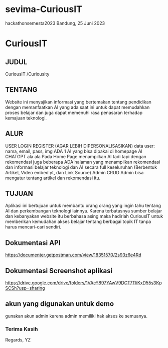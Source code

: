 # sevima-CuriousIT
hackathonsemesta2023
Bandung, 25 Juni 2023

# CuriousIT

## JUDUL
CuriousIT /Curiousity

## TENTANG
Website ini menyajikan informasi yang bertemakan tentang pendidikan dengan memanfaatkan AI yang ada saat ini untuk dapat memudahkan proses belajar dan juga dapat memenuhi rasa penasaran terhadap kemajuan teknologi.

## ALUR
USER LOGIN REGISTER (AGAR LEBIH DIPERSONALISASIKAN)
data user: nama, email, pass, img
ADA 1 AI yang bisa dipakai di homepage AI CHATGPT ala ala
Pada Home Page menampilkan AI tadi tapi dengan rekomendasi juga beberapa
ADA halaman yang menampilkan rekomendasi dan informasi belajar teknologi dan AI secara full keseluruhan (Berbentuk Artikel, Video embed yt, dan Link Source)
Admin CRUD
Admin bisa mengatur tentang artikel dan rekomendasi itu.

## TUJUAN
Aplikasi ini bertujuan untuk membantu orang orang yang ingin tahu tentang AI dan perkembangan teknologi lainnya. Karena terbatasnya sumber belajar dan kebanyakan website itu berbahasa asing maka hadirlah CuriousIT untuk memberikan kemudahan akses belajar tentang berbagai topik IT tanpa harus mencari-cari sendiri.

## Dokumentasi API
https://documenter.getpostman.com/view/18351570/2s93z6e4Rd

## Dokumentasi Screenshot aplikasi
https://drive.google.com/drive/folders/1VAcY897YAwV9DCT7TliKxD55s3KpSCSh?usp=sharing

## akun yang digunakan untuk demo
gunakan akun admin karena admin memiliki hak akses ke semuanya.

### Terima Kasih





Regards,
YZ
